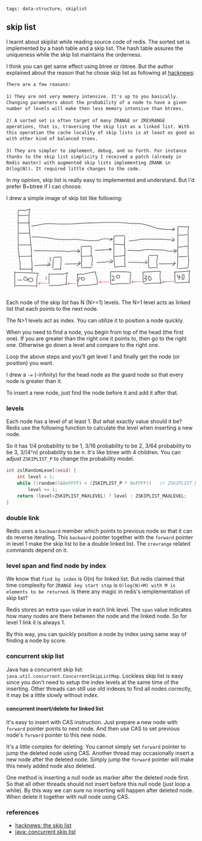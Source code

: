 ```metadata
tags: data-structure, skiplist
```

## skip list

I learnt about skiplist while reading source code of redis. The sorted set is implemented
 by a hash table and a skip list. The hash table assures the uniqueness while the skip
 list maintains the orderness.

I think you can get same effect using btree or rbtree. But the author explained about
 the reason that he chose skip list as following at
 [hacknews](https://news.ycombinator.com/item?id=1171423):

```
There are a few reasons:

1) They are not very memory intensive. It's up to you basically. Changing parameters about the probability of a node to have a given number of levels will make then less memory intensive than btrees.

2) A sorted set is often target of many ZRANGE or ZREVRANGE operations, that is, traversing the skip list as a linked list. With this operation the cache locality of skip lists is at least as good as with other kind of balanced trees.

3) They are simpler to implement, debug, and so forth. For instance thanks to the skip list simplicity I received a patch (already in Redis master) with augmented skip lists implementing ZRANK in O(log(N)). It required little changes to the code.
```

In my opinion, skip list is really easy to implemented and understand. But I'd prefer
 B+btree if I can choose.

I drew a simple image of skip list like following:

![skip list](./images/skiplist-1.png)

Each node of the skip list has N (N>=1) levels. The N=1 level acts as linked list that
 each points to the next node.

The N>1 levels act as index. You can utilize it to position a node quickly.

When you need to find a node, you begin from top of the head (the first one). If you are
 greater than the right one it points to, then go to the right one. Otherwise go down a
 level and compare to the right one.

Loop the above steps and you'll get level 1 and finally get the node (or position) you
 want.

I drew a `-∞` (-infinity) for the head node as the guard node so that every node is greater
 than it.

To insert a new node, just find the node before it and add it after that.

### levels
Each node has a level of at least 1. But what exactly value should it be? Redis use the
 following function to calculate the level when inserting a new node.

So it has 1/4 probability to be 1, 3/16 probability to be 2, 3/64 probability to be 3,
3/(4^n) probability to be n. It's like btree with 4 children. You can adjust `ZSKIPLIST_P`
 to change the probability model.

```c
int zslRandomLevel(void) {
    int level = 1;
    while ((random()&0xFFFF) < (ZSKIPLIST_P * 0xFFFF))   // ZSKIPLIST_P = 0.25
        level += 1;
    return (level<ZSKIPLIST_MAXLEVEL) ? level : ZSKIPLIST_MAXLEVEL;
}
```

### double link
Redis uses a `backward` member which points to previous node so that it can do reverse
 iterating. This `backward` pointer together with the `forward` pointer in level 1 make
 the skip list to be a double linked list. The `zrevrange` related commands depend on
 it.

### level span and find node by index
We know that `find by index` is O(n) for linked list. But redis claimed that time
 complexity for `ZRANGE key start stop` is `O(log(N)+M) with M is elements to be returned`.
Is there any magic in redis's iemplementation of skip list?

Redis stores an extra `span` value in each link level. The `span` value indicates how
 many nodes are there between the node and the linked node. So for level 1 link it is
 always 1.

By this way, you can quickly position a node by index using same way of finding a node
 by score.

### concurrent skip list
Java has a concurrent skip list: `java.util.concurrent.ConcurrentSkipListMap`. Lockless
 skip list is easy since you don't need to setup the index levels at the same time of
 the inserting. Other threads can still use old indexes to find all nodes correctly,
 it may be a little slowly without index.

#### concurrent insert/delete for linked list
It's easy to insert with CAS instruction. Just prepare a new node with `forward` pointer
 points to next node. And then use CAS to set previous node's `forward` pointer to this
 new node.

It's a little complex for deleting. You cannot simply set `forward` pointer to jump the
 deleted node using CAS. Another thread may occasionally insert a new node after the
 deleted node. Simply jump the `forward` pointer will make this newly added node also
 deleted.

One method is inserting a null node as marker after the deleted node first. So that all
 other threads should not insert before this null node (just loop a while). By this way
 we can sure no inserting will happen after deleted node. When delete it together with
 null node using CAS.

### references
- [hacknews: the skip list](https://news.ycombinator.com/item?id=1171423)
- [java: concurrent skip list](https://github.com/openjdk/jdk/blob/master/src/java.base/share/classes/java/util/concurrent/ConcurrentSkipListMap.java)

